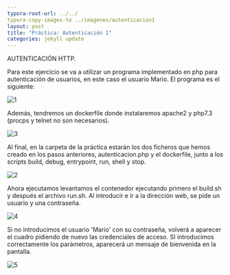 ```yaml
---
typora-root-url: ../../
typora-copy-images-to ../imagenes/autenticacion1
layout: post
title: "Práctica: Autenticación 1"
categories: jekyll update
---
```

AUTENTICACIÓN HTTP.

Para este ejercicio se va a utilizar un programa implementado en php para autenticación de usuarios, en este caso el usuario Mario. El programa es el siguiente:

![1](/myblog/imagenes/autenticacion1/1.png)

Además, tendremos un dockerfile donde instalaremos apache2 y php7.3 (procps y telnet no son necesarios).

![3](/myblog/imagenes/autenticacion1/3.png)

Al final, en la carpeta de la práctica estarán los dos ficheros que hemos creado en los pasos anteriores, autenticacion.php y el dockerfile, junto a los scripts build, debug, entrypoint, run, shell y stop.

![2](/myblog/imagenes/autenticacion1/2.png)

Ahora ejecutamos levantamos el contenedor ejecutando primero el build.sh y después el archivo run.sh. Al introducir e ir a la dirección web, se pide un usuario y una contraseña.

![4](/myblog/imagenes/autenticacion1/4.png)

Si no introducimos el usuario 'Mario' con su contraseña, volverá a aparecer el cuadro pidiendo de nuevo las credenciales de acceso. SI introducimos correctamente los parámetros, aparecerá un mensaje de bienvenida en la pantalla.

![5](/myblog/imagenes/autenticacion1/5.png)

